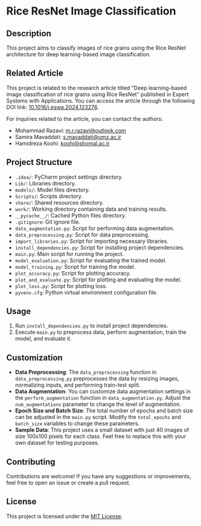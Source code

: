 # Rice ResNet Image Classification

## Description
This project aims to classify images of rice grains using the Rice ResNet architecture for deep learning-based image classification.

## Related Article
This project is related to the research article titled "Deep learning-based image classification of rice grains using Rice ResNet" published in Expert Systems with Applications. You can access the article through the following DOI link: [10.1016/j.eswa.2024.123276](https://doi.org/10.1016/j.eswa.2024.123276).

For inquiries related to the article, you can contact the authors:
- Mohammad Razavi: [m.r.razavi@outlook.com](mailto:m.r.razavi@outlook.com)
- Samira Mavaddati: [s.mavaddati@umz.ac.ir](mailto:s.mavaddati@umz.ac.ir)
- Hamidreza Koohi: [koohi@shomal.ac.ir](mailto:koohi@shomal.ac.ir)

## Project Structure
- `.idea/`: PyCharm project settings directory.
- `Lib/`: Libraries directory.
- `models/`: Model files directory.
- `Scripts/`: Scripts directory.
- `share/`: Shared resources directory.
- `work/`: Working directory containing data and training results.
- `__pycache__/`: Cached Python files directory.
- `.gitignore`: Git ignore file.
- `data_augmentation.py`: Script for performing data augmentation.
- `data_preprocessing.py`: Script for data preprocessing.
- `import_libraries.py`: Script for importing necessary libraries.
- `install_dependencies.py`: Script for installing project dependencies.
- `main.py`: Main script for running the project.
- `model_evaluation.py`: Script for evaluating the trained model.
- `model_training.py`: Script for training the model.
- `plot_accuracy.py`: Script for plotting accuracy.
- `plot_and_evaluate.py`: Script for plotting and evaluating the model.
- `plot_loss.py`: Script for plotting loss.
- `pyvenv.cfg`: Python virtual environment configuration file.

## Usage
1. Run `install_dependencies.py` to install project dependencies.
2. Execute `main.py` to preprocess data, perform augmentation, train the model, and evaluate it.

## Customization
- **Data Preprocessing**: The `data_preprocessing` function in `data_preprocessing.py` preprocesses the data by resizing images, normalizing inputs, and performing train-test split.
- **Data Augmentation**: You can customize data augmentation settings in the `perform_augmentation` function in `data_augmentation.py`. Adjust the `num_augmentations` parameter to change the level of augmentation.
- **Epoch Size and Batch Size**: The total number of epochs and batch size can be adjusted in the `main.py` script. Modify the `total_epochs` and `batch_size` variables to change these parameters.
- **Sample Data**: This project uses a small dataset with just 40 images of size 100x100 pixels for each class. Feel free to replace this with your own dataset for testing purposes.

## Contributing
Contributions are welcome! If you have any suggestions or improvements, feel free to open an issue or create a pull request.

## License
This project is licensed under the [MIT License](LICENSE).
